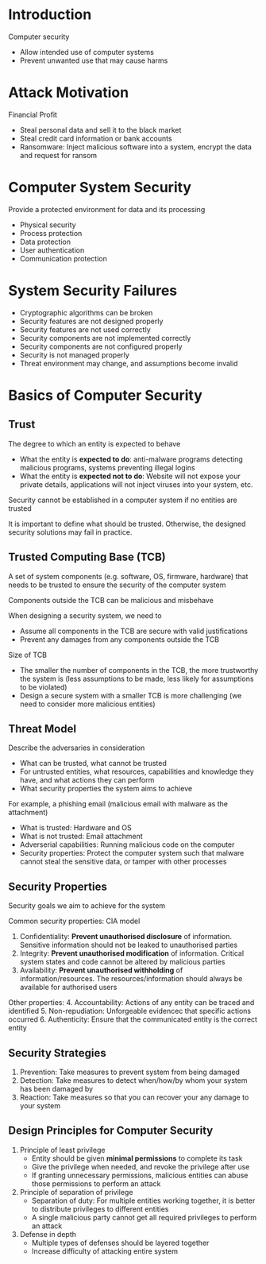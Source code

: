# Introduction

Computer security

-   Allow intended use of computer systems
-   Prevent unwanted use that may cause harms

# Attack Motivation

Financial Profit

-   Steal personal data and sell it to the black market
-   Steal credit card information or bank accounts
-   Ransomware: Inject malicious software into a system, encrypt the data and request for ransom

# Computer System Security

Provide a protected environment for data and its processing

-   Physical security
-   Process protection
-   Data protection
-   User authentication
-   Communication protection

# System Security Failures

-   Cryptographic algorithms can be broken
-   Security features are not designed properly
-   Security features are not used correctly
-   Security components are not implemented correctly
-   Security components are not configured properly
-   Security is not managed properly
-   Threat environment may change, and assumptions become invalid

# Basics of Computer Security

## Trust

The degree to which an entity is expected to behave

-   What the entity is **expected to do**: anti-malware programs detecting malicious programs, systems preventing illegal logins
-   What the entity is **expected not to do**: Website will not expose your private details, applications will not inject viruses into your system, etc.

Security cannot be established in a computer system if no entities are trusted

It is important to define what should be trusted. Otherwise, the designed security solutions may fail in practice.

## Trusted Computing Base (TCB)

A set of system components (e.g. software, OS, firmware, hardware) that needs to be trusted to ensure the security of the computer system

Components outside the TCB can be malicious and misbehave

When designing a security system, we need to

-   Assume all components in the TCB are secure with valid justifications
-   Prevent any damages from any components outside the TCB

Size of TCB

-   The smaller the number of components in the TCB, the more trustworthy the system is (less assumptions to be made, less likely for assumptions to be violated)
-   Design a secure system with a smaller TCB is more challenging (we need to consider more malicious entities)

## Threat Model

Describe the adversaries in consideration

-   What can be trusted, what cannot be trusted
-   For untrusted entities, what resources, capabilities and knowledge they have, and what actions they can perform
-   What security properties the system aims to achieve

For example, a phishing email (malicious email with malware as the attachment)

-   What is trusted: Hardware and OS
-   What is not trusted: Email attachment
-   Adverserial capabilities: Running malicious code on the computer
-   Security properties: Protect the computer system such that malware cannot steal the sensitive data, or tamper with other processes

## Security Properties

Security goals we aim to achieve for the system

Common security properties: CIA model

1. Confidentiality: **Prevent unauthorised disclosure** of information. Sensitive information should not be leaked to unauthorised parties
2. Integrity: **Prevent unauthorised modification** of information. Critical system states and code cannot be altered by malicious parties
3. Availability: **Prevent unauthorised withholding** of information/resources. The resources/information should always be available for authorised users

Other properties: 4. Accountability: Actions of any entity can be traced and identified 5. Non-repudiation: Unforgeable evidencec that specific actions occurred 6. Authenticity: Ensure that the communicated entity is the correct entity

## Security Strategies

1. Prevention: Take measures to prevent system from being damaged
2. Detection: Take measures to detect when/how/by whom your system has been damaged by
3. Reaction: Take measures so that you can recover your any damage to your system

## Design Principles for Computer Security

1. Principle of least privilege
    - Entity should be given **minimal permissions** to complete its task
    - Give the privilege when needed, and revoke the privilege after use
    - If granting unnecessary permissions, malicious entities can abuse those permissions to perform an attack
2. Principle of separation of privilege
    - Separation of duty: For multiple entities working together, it is better to distribute privileges to different entities
    - A single malicious party cannot get all required privileges to perform an attack
3. Defense in depth
    - Multiple types of defenses should be layered together
    - Increase difficulty of attacking entire system
